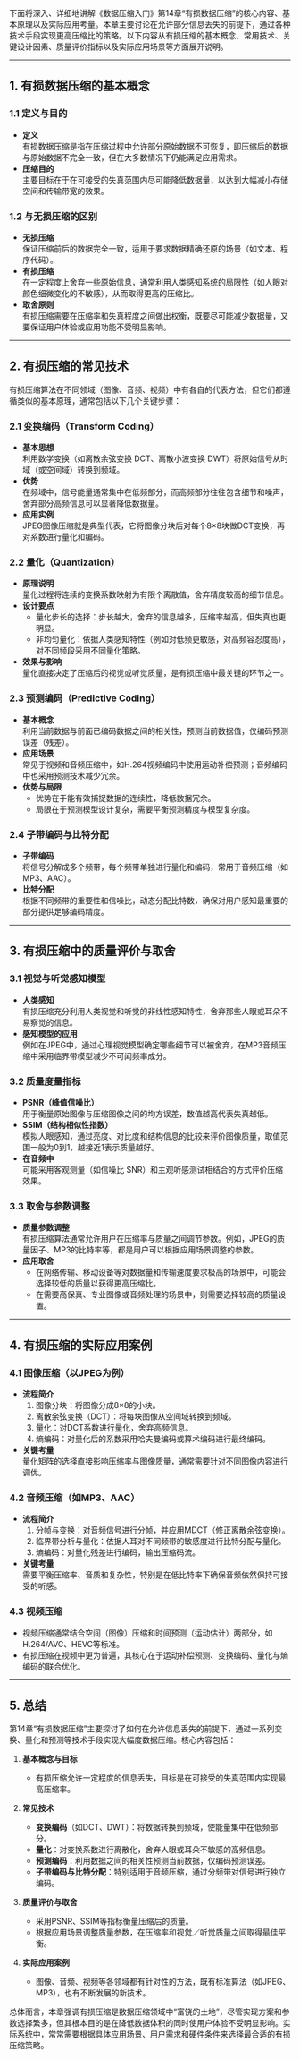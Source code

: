 下面将深入、详细地讲解《数据压缩入门》第14章“有损数据压缩”的核心内容、基本原理以及实际应用考量。本章主要讨论在允许部分信息丢失的前提下，通过各种技术手段实现更高压缩比的策略。以下内容从有损压缩的基本概念、常用技术、关键设计因素、质量评价指标以及实际应用场景等方面展开说明。

---

## 1. 有损数据压缩的基本概念

### 1.1 定义与目的

- **定义**  
  有损数据压缩是指在压缩过程中允许部分原始数据不可恢复，即压缩后的数据与原始数据不完全一致，但在大多数情况下仍能满足应用需求。
- **压缩目的**  
  主要目标在于在可接受的失真范围内尽可能降低数据量，以达到大幅减小存储空间和传输带宽的效果。

### 1.2 与无损压缩的区别

- **无损压缩**  
  保证压缩前后的数据完全一致，适用于要求数据精确还原的场景（如文本、程序代码）。
- **有损压缩**  
  在一定程度上舍弃一些原始信息，通常利用人类感知系统的局限性（如人眼对颜色细微变化的不敏感），从而取得更高的压缩比。
- **取舍原则**  
  有损压缩需要在压缩率和失真程度之间做出权衡，既要尽可能减少数据量，又要保证用户体验或应用功能不受明显影响。

---

## 2. 有损压缩的常见技术

有损压缩算法在不同领域（图像、音频、视频）中有各自的代表方法，但它们都遵循类似的基本原理，通常包括以下几个关键步骤：

### 2.1 变换编码（Transform Coding）

- **基本思想**  
  利用数学变换（如离散余弦变换 DCT、离散小波变换 DWT）将原始信号从时域（或空间域）转换到频域。
- **优势**  
  在频域中，信号能量通常集中在低频部分，而高频部分往往包含细节和噪声，舍弃部分高频信息可以显著降低数据量。
- **应用实例**  
  JPEG图像压缩就是典型代表，它将图像分块后对每个8×8块做DCT变换，再对系数进行量化和编码。

### 2.2 量化（Quantization）

- **原理说明**  
  量化过程将连续的变换系数映射为有限个离散值，舍弃精度较高的细节信息。
- **设计要点**
  - 量化步长的选择：步长越大，舍弃的信息越多，压缩率越高，但失真也更明显。
  - 非均匀量化：依据人类感知特性（例如对低频更敏感，对高频容忍度高），对不同频段采用不同量化策略。
- **效果与影响**  
  量化直接决定了压缩后的视觉或听觉质量，是有损压缩中最关键的环节之一。

### 2.3 预测编码（Predictive Coding）

- **基本概念**  
  利用当前数据与前面已编码数据之间的相关性，预测当前数据值，仅编码预测误差（残差）。
- **应用场景**  
  常见于视频和音频压缩中，如H.264视频编码中使用运动补偿预测；音频编码中也采用预测技术减少冗余。
- **优势与局限**
  - 优势在于能有效捕捉数据的连续性，降低数据冗余。
  - 局限在于预测模型设计复杂，需要平衡预测精度与模型复杂度。

### 2.4 子带编码与比特分配

- **子带编码**  
  将信号分解成多个频带，每个频带单独进行量化和编码，常用于音频压缩（如MP3、AAC）。
- **比特分配**  
  根据不同频带的重要性和信噪比，动态分配比特数，确保对用户感知最重要的部分提供足够编码精度。

---

## 3. 有损压缩中的质量评价与取舍

### 3.1 视觉与听觉感知模型

- **人类感知**  
  有损压缩充分利用人类视觉和听觉的非线性感知特性，舍弃那些人眼或耳朵不易察觉的信息。
- **感知模型的应用**  
  例如在JPEG中，通过心理视觉模型确定哪些细节可以被舍弃，在MP3音频压缩中采用临界带模型减少不可闻频率成分。

### 3.2 质量度量指标

- **PSNR（峰值信噪比）**  
  用于衡量原始图像与压缩图像之间的均方误差，数值越高代表失真越低。
- **SSIM（结构相似性指数）**  
  模拟人眼感知，通过亮度、对比度和结构信息的比较来评价图像质量，取值范围一般为0到1，越接近1表示质量越好。
- **在音频中**  
  可能采用客观测量（如信噪比 SNR）和主观听感测试相结合的方式评价压缩效果。

### 3.3 取舍与参数调整

- **质量参数调整**  
  有损压缩算法通常允许用户在压缩率与质量之间调节参数。例如，JPEG的质量因子、MP3的比特率等，都是用户可以根据应用场景调整的参数。
- **应用取舍**
  - 在网络传输、移动设备等对数据量和传输速度要求极高的场景中，可能会选择较低的质量以获得更高压缩比。
  - 在需要高保真、专业图像或音频处理的场景中，则需要选择较高的质量设置。

---

## 4. 有损压缩的实际应用案例

### 4.1 图像压缩（以JPEG为例）

- **流程简介**
  1. 图像分块：将图像分成8×8的小块。
  2. 离散余弦变换（DCT）：将每块图像从空间域转换到频域。
  3. 量化：对DCT系数进行量化，舍弃高频信息。
  4. 熵编码：对量化后的系数采用哈夫曼编码或算术编码进行最终编码。
- **关键考量**  
  量化矩阵的选择直接影响压缩率与图像质量，通常需要针对不同图像内容进行调优。

### 4.2 音频压缩（如MP3、AAC）

- **流程简介**
  1. 分帧与变换：对音频信号进行分帧，并应用MDCT（修正离散余弦变换）。
  2. 临界带分析与量化：依据人耳对不同频带的敏感度进行比特分配与量化。
  3. 熵编码：对量化残差进行编码，输出压缩码流。
- **关键考量**  
  需要平衡压缩率、音质和复杂性，特别是在低比特率下确保音频依然保持可接受的听感。

### 4.3 视频压缩

- 视频压缩通常结合空间（图像）压缩和时间预测（运动估计）两部分，如H.264/AVC、HEVC等标准。
- 有损压缩在视频中更为普遍，其核心在于运动补偿预测、变换编码、量化与熵编码的联合优化。

---

## 5. 总结

第14章“有损数据压缩”主要探讨了如何在允许信息丢失的前提下，通过一系列变换、量化和预测等技术手段实现大幅度数据压缩。核心内容包括：

1. **基本概念与目标**

   - 有损压缩允许一定程度的信息丢失，目标是在可接受的失真范围内实现最高压缩率。

2. **常见技术**

   - **变换编码**（如DCT、DWT）：将数据转换到频域，使能量集中在低频部分。
   - **量化**：对变换系数进行离散化，舍弃人眼或耳朵不敏感的高频信息。
   - **预测编码**：利用数据之间的相关性预测当前数据，仅编码预测误差。
   - **子带编码与比特分配**：特别适用于音频压缩，通过分频带对信号进行独立编码。

3. **质量评价与取舍**

   - 采用PSNR、SSIM等指标衡量压缩后的质量。
   - 根据应用场景调整质量参数，在压缩率和视觉／听觉质量之间取得最佳平衡。

4. **实际应用案例**
   - 图像、音频、视频等各领域都有针对性的方法，既有标准算法（如JPEG、MP3），也有不断发展的新技术。

总体而言，本章强调有损压缩是数据压缩领域中“富饶的土地”，尽管实现方案和参数选择繁多，但其根本目的是在降低数据体积的同时使用户体验不受明显影响。实际系统中，常常需要根据具体应用场景、用户需求和硬件条件来选择最合适的有损压缩策略。
